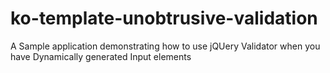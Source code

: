 ko-template-unobtrusive-validation
==================================

A Sample application demonstrating how to use jQUery Validator when you have Dynamically generated Input elements